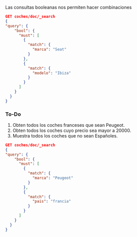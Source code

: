 Las consultas booleanas nos permiten hacer combinaciones
```json
GET coches/doc/_search
{
"query": {
    "bool": {
      "must": [
        {
          "match": {
            "marca": "Seat"
          }
        },
        {
          "match": {
            "modelo": "Ibiza"
          }
        }
      ]
    }
  }  
}
``` 

### To-Do
1. Obten todos los coches franceses que sean Peugeot.
2. Obten todos los coches cuyo precio sea mayor a 20000.
3. Muestra todos los coches que no sean Españoles.

```json
GET coches/doc/_search
{
"query": {
    "bool": {
      "must": [
        {
          "match": {
            "marca": "Peugeot"
          }
        },
        {
          "match": {
            "pais": "francia"
          }
        }
      ]
    }
  }  
}

